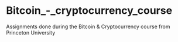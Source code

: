 # Bitcoin_-_cryptocurrency_course
Assignments done during the Bitcoin &amp; Cryptocurrency course from Princeton University
